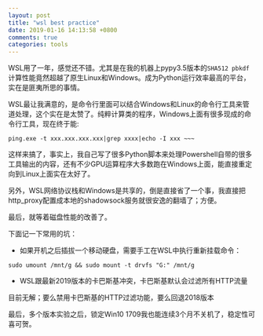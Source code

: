 ```yaml
---
layout: post
title: "wsl best practice"
date: 2019-01-16 14:13:58 +0800
comments: true
categories: tools
---
```


WSL用了一年，感觉还不错。尤其是在我的机器上pypy3.5版本的`SHA512 pbkdf`计算性能竟然超越了原生Linux和Windows。成为Python运行效率最高的平台，实在是匪夷所思的事情。

WSL最让我满意的，是命令行里面可以结合Windows和Linux的命令行工具来管道处理，这个实在是太赞了。纯粹计算类的程序，Windows上面有很多现成的命令行工具，现在终于能:



```
ping.exe -t xxx.xxx.xxx.xxx|grep xxxx|echo -I xxx ~~~

```

这样来搞了，事实上，我自己写了很多Python脚本来处理Powershell自带的很多工具输出的内容，还有不少GPU运算程序大多数跑在Windows上面，能直接重定向到Linux上面实在太好了。

另外，WSL网络协议栈和Windows是共享的，倒是直接省了一个事，我直接把http_proxy配置成本地的shadowsock服务就很安逸的翻墙了；方便。

最后，就等着磁盘性能的改善了。

下面记一下常用的坑：

* 如果开机之后插拔一个移动硬盘，需要手工在WSL中执行重新挂载命令：


```
sudo umount /mnt/g && sudo mount -t drvfs "G:" /mnt/g

```


* WSL跟最新2019版本的卡巴斯基冲突，卡巴斯基默认会过滤所有HTTP流量

目前无解；要么禁用卡巴斯基的HTTP过滤功能，要么回退2018版本


最后，多个版本实验之后，锁定Win10 1709我也能连续3个月不关机了，稳定性可喜可贺。
